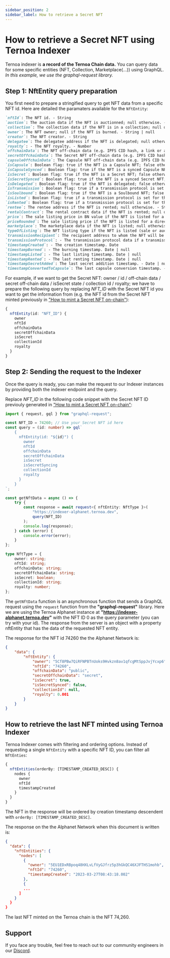 ```yaml
---
sidebar_position: 2
sidebar_label: How to retrieve a Secret NFT
---
```


# How to retrieve a Secret NFT using Ternoa Indexer

Ternoa indexer is **a record of the Ternoa Chain data.**
You can query data for some specific entities (NFT, Collection, Marketplace(...)) using GraphQL.
_In this example, we use the graphql-request library._

## Step 1: NftEntity query preparation

You first need to prepare a stringified query to get NFT data from a specific NFT id.
Here are detailed the paramaters available for the `NftEntity`:

```markdown
`nftId`: The NFT id. - String
`auction`: The auction data if the NFT is auctionned; null otherwise. - AuctionEntity | null
`collection`: The collection data if the NFT is in a collection; null otherwise. - CollectionEntity | null
`owner`: The NFT owner; null if the NFT is burned. - String | null
`creator`: The NFT creator. - String
`delegatee`: The delegatee address if the NFT is delegated; null otherwise. - String | null
`royalty`: - The NFT royalty. - Number
`offchainData`: The NFT off-chain data (e.g. IPFS CID hash, a link or any string). - String!
`secretOffchainData`: The Secret NFT off-chain data (e.g. IPFS CID hash, a link or any string) if the NFT is a Secret NFT; null otherwise. - String | null
`capsuleOffchainData`: The Capsule NFT off-chain data (e.g. IPFS CID hash, a link or any string) if the NFT is a Capsule NFT; null otherwise. - String | null
`isCapsule`: Boolean flag: true if the NFT is a Capsule NFT; false otherwise. - Boolean
`isCapsuleSynced`: Boolean flag: true if the NFT is a synced Capsule NFT; false otherwise. - Boolean
`isSecret`: Boolean flag: true if the NFT is a Secret NFT; false otherwise. - Boolean
`isSecretSynced`: Boolean flag: true if the NFT is a synced Secret NFT; false otherwise. - Boolean
`isDelegated`: Boolean flag: true if the NFT is delegated; false otherwise. - Boolean
`isTransmission`: Boolean flag: true if a transmission protocol is set for the NFT; false otherwise. - Boolean
`isSoulbound`: Boolean flag: true if the NFT is a Soulbound NFT; false otherwise. - Boolean
`isListed`: Boolean flag: true if a transmission protocol is set for the NFT; false otherwise. - Boolean
`isRented`: Boolean flag: true if a transmission protocol is set for the NFT; false otherwise. - Boolean
`rentee`: The rentee address if the NFT is rented; null otherwise. - String | null
`rentalContract`: The rental contract data if the NFT is rented; null otherwise. - RentEntity | null
`price`: The sale listing price in BN value if the NFT is listed for a direct sale; null otherwise. - String | null
`priceRounded`: The sale listing price if the NFT is listed for a direct sale; null otherwise. - Number | null
`marketplace`: The marketplace data if the NFT is listed; null otherwise. - MarketplaceEntity
`typeOfListing`: The NFT listing type if the NFT is listed (sale or auction); null otherwise. - String | null
`transmissionRecipient`: The recipient address to whom the NFT will be transmitted if a transmission protocol is defined for the NFT; null otherwise. - String | null
`transmissionProtocol`: - The transmission protocol data if a transmission protocol is defined for the NFT; null otherwise. TransmissionEntity | null
`timestampCreated`: - The creation timestamp. Date
`timestampBurned`: - The burning timestamp. Date | null
`timestampListed`: - The last listing timestamp. Date | null
`timestampRented`: - The last renting timestamp. Date | null
`timestampSecretAdded`: The last secret addition timestamp. - Date | null
`timestampConvertedToCapsule`: The last capsule conversion timestamp. - Date | null
```

For example, if we want to get the Secret NFT: owner / id / off-chain data / secret off-chain data / isSecret state / collection id / royalty; we have to prepare the following query by replacing _NFT_ID_ with the Secret NFT id you want to get the information from (e.g. the NFT id from the Secret NFT minted previously in ["How to mint a Secret NFT on-chain"](/for-developers/guides/NFT/secret-NFT/mint-secret-NFT)):

```typescript
{
  nftEntity(id: "NFT_ID") {
    owner
    nftId
    offchainData
    secretOffchainData
    isSecret
    collectionId
    royalty
  }
}
```

## Step 2: Sending the request to the Indexer

Once the query is ready, you can make the request to our Indexer instances by providing both the indexer endpoint and the query.

Replace _NFT_ID_ in the following code snippet with the Secret NFT ID previouly generated in ["How to mint a Secret NFT on-chain"](/for-developers/guides/NFT/secret-NFT/mint-secret-NFT):

```typescript showLineNumbers
import { request, gql } from "graphql-request";

const NFT_ID = 74260; // Use your Secret NFT id here
const query = (id: number) => gql`
    {
      nftEntity(id: "${id}") {
        owner
        nftId
        offchainData
        secretOffchainData
        isSecret
        isSecretSyncing
        collectionId
        royalty
      }
    }
`;

const getNftData = async () => {
	try {
		const response = await request<{ nftEntity: NftType }>(
			"https://indexer-alphanet.ternoa.dev",
			query(NFT_ID)
		);
		console.log(response);
	} catch (error) {
		console.error(error);
	}
};

type NftType = {
	owner: string;
	nftId: string;
	offchainData: string;
	secretOffchainData: string;
	isSecret: boolean;
	collectionId: string;
	royalty: number;
};
```

The `getNftData` function is an asynchronous function that sends a GraphQL request using the `request` function from the **"graphql-request"** library. Here we are using the Ternoa Alphanet instance at **"https://indexer-alphanet.ternoa.dev"** with the NFT ID 0 as the query parameter (you can try with your id). The response from the server is an object with a property nftEntity that has the data of the requested NFT entity.

The response for the NFT id 74260 the the Alphanet Network is:

```json
{
	"data": {
		"nftEntity": {
			"owner": "5Cf8PBw7QiRFNPBTnUoks9Hvkzn8av1qfcgMtSppJvjYcxp6",
			"nftId": "74260",
			"offchainData": "public",
			"secretOffchainData": "secret",
			"isSecret": true,
			"isSecretSynced": false,
			"collectionId": null,
			"royalty": 0.001
		}
	}
}
```

## How to retrieve the last NFT minted using Ternoa Indexer

Ternoa Indexer comes with filtering and ordering options. Instead of requesting a single `NftEntity` with a specific NFT ID, you can filter all `NftEnties`:

```typescript
{
  nftEntities(orderBy: [TIMESTAMP_CREATED_DESC]) {
    nodes {
      owner
      nftId
      timestampCreated
    }
  }
}
```

The NFT in the response will be ordered by creation timestamp descendent with `orderBy: [TIMESTAMP_CREATED_DESC]`.

The response on the the Alphanet Network when this document is written is:

```json
{
  "data": {
    "nftEntities": {
      "nodes": [
        {
          "owner": "5EU1EDxRBpoq48HXLvLfVyGJfrz5p3hGkQC46XJFTHS1mohb",
          "nftId": "74260",
          "timestampCreated": "2023-03-27T08:43:18.002"
        },
        {
        ...
      ]
    }
  }
}
```

The last NFT minted on the Ternoa chain is the NFT 74,260.

## Support

If you face any trouble, feel free to reach out to our community engineers in our [Discord](https://discord.gg/fUmBkPpnRu).
